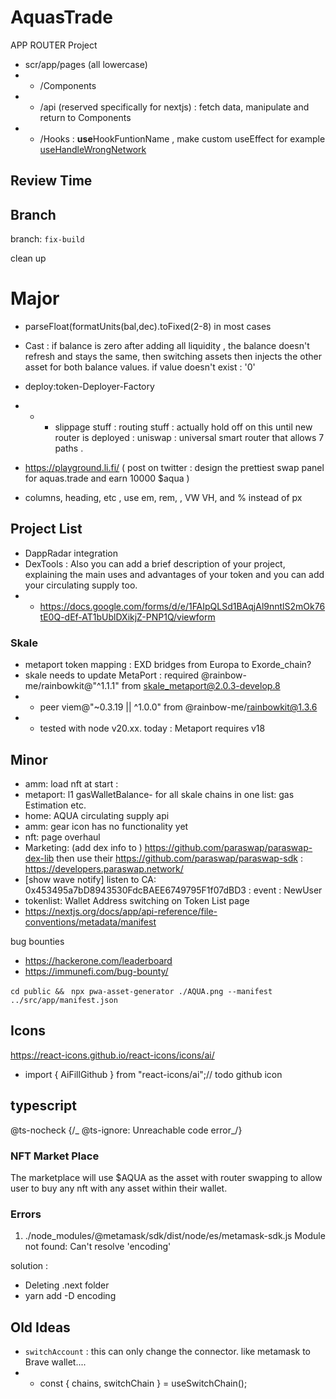 # AquasTrade

APP ROUTER Project

- scr/app/pages (all lowercase)
- - /Components
- - /api (reserved specifically for nextjs) : fetch data, manipulate and return to Components
- - /Hooks : <b> use</b>HookFuntionName , make custom useEffect for example [useHandleWrongNetwork](/src/app/Hooks/useHandleWrongNetwork.ts)

## Review Time

## Branch

branch: `fix-build`

clean up

# Major

- parseFloat(formatUnits(bal,dec).toFixed(2-8) in most cases

- Cast : if balance is zero after adding all liquidity , the balance doesn't refresh and stays the same, then switching assets then injects the other asset for both balance values. if value doesn't exist : '0'

- deploy:token-Deployer-Factory
- - - slippage stuff : routing stuff : actually hold off on this until new router is deployed : uniswap : universal smart router that allows 7 paths .
- https://playground.li.fi/ ( post on twitter : design the prettiest swap panel for aquas.trade and earn 10000 $aqua )
- columns, heading, etc , use em, rem, , VW VH, and % instead of px

## Project List

- DappRadar integration
- DexTools : Also you can add a brief description of your project, explaining the main uses and advantages of your token and you can add your circulating supply too.
- - https://docs.google.com/forms/d/e/1FAIpQLSd1BAqjAl9nntlS2mOk76tE0Q-dEf-AT1bUblDXikjZ-PNP1Q/viewform

### Skale

- metaport token mapping : EXD bridges from Europa to Exorde_chain?
- skale needs to update MetaPort : required @rainbow-me/rainbowkit@"^1.1.1" from skale_metaport@2.0.3-develop.8
- - peer viem@"~0.3.19 || ^1.0.0" from @rainbow-me/rainbowkit@1.3.6
- - tested with node v20.xx. today : Metaport requires v18

## Minor

- amm: load nft at start :
- metaport: l1 gasWalletBalance- for all skale chains in one list: gas Estimation etc.
- home: AQUA circulating supply api
- amm: gear icon has no functionality yet
- nft: page overhaul
- Marketing: (add dex info to ) https://github.com/paraswap/paraswap-dex-lib
  then use their https://github.com/paraswap/paraswap-sdk : https://developers.paraswap.network/
- [show wave notify] listen to CA: 0x453495a7bD8943530FdcBAEE6749795F1f07dBD3 : event : NewUser
- tokenlist: Wallet Address switching on Token List page
- https://nextjs.org/docs/app/api-reference/file-conventions/metadata/manifest

bug bounties

- https://hackerone.com/leaderboard
- https://immunefi.com/bug-bounty/

`cd public && `
`npx pwa-asset-generator ./AQUA.png --manifest ../src/app/manifest.json`

## Icons

https://react-icons.github.io/react-icons/icons/ai/

- import { AiFillGithub } from "react-icons/ai";// todo github icon

## typescript

@ts-nocheck
{/_ @ts-ignore: Unreachable code error_/}

### NFT Market Place

The marketplace will use $AQUA as the asset with router swapping to allow user to buy any nft with any asset within their wallet.

### Errors

1. ./node_modules/@metamask/sdk/dist/node/es/metamask-sdk.js
   Module not found: Can't resolve 'encoding'

solution :

- Deleting .next folder
- yarn add -D encoding

## Old Ideas

- `switchAccount` : this can only change the connector. like metamask to Brave wallet....
- - const { chains, switchChain } = useSwitchChain();
